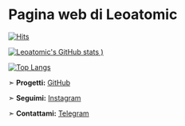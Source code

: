 # Pagina web di Leoatomic

[![Hits](https://hits.seeyoufarm.com/api/count/incr/badge.svg?url=https%3A%2F%2Fgithub.com%2Fgjbae1212%2Fhit-counter&count_bg=%23000000&title_bg=%23000000&icon=battle-dot-net.svg&icon_color=%23FF0000&title=Hits&edge_flat=false)](https://github.com/leoatomic)


[![Leoatomic's GitHub stats](https://github-readme-stats.vercel.app/api?username=leoatomic&show_icons=true&theme=github_dark)
)](https://github.com/leoatomic/github-readme-stats)

[![Top Langs](https://github-readme-stats.vercel.app/api/top-langs/?username=leoatomic&layout=compact&theme=dark)](https://github.com/leoatomic)

➣   **Progetti:** [GitHub](https://github.com/Leoatomic)[](https://github.com/Leoatomic)

➣   **Seguimi:** [Instagram](https://www.instagram.com/Leoatomic)[](https://www.instagram.com/Leoatomic)

➣   **Contattami:** [Telegram](http://t.me/leoatomic)[](https://t.me/Leoatomic)
